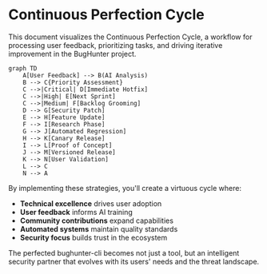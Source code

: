 # Continuous Perfection Cycle

This document visualizes the Continuous Perfection Cycle, a workflow for processing user feedback, prioritizing tasks, and driving iterative improvement in the BugHunter project.

```mermaid
graph TD
    A[User Feedback] --> B(AI Analysis)
    B --> C{Priority Assessment}
    C -->|Critical| D[Immediate Hotfix]
    C -->|High| E[Next Sprint]
    C -->|Medium| F[Backlog Grooming]
    D --> G[Security Patch]
    E --> H[Feature Update]
    F --> I[Research Phase]
    G --> J[Automated Regression]
    H --> K[Canary Release]
    I --> L[Proof of Concept]
    J --> M[Versioned Release]
    K --> N[User Validation]
    L --> C
    N --> A
```

By implementing these strategies, you'll create a virtuous cycle where:

*   **Technical excellence** drives user adoption
*   **User feedback** informs AI training
*   **Community contributions** expand capabilities
*   **Automated systems** maintain quality standards
*   **Security focus** builds trust in the ecosystem

The perfected bughunter-cli becomes not just a tool, but an intelligent security partner that evolves with its users' needs and the threat landscape.
